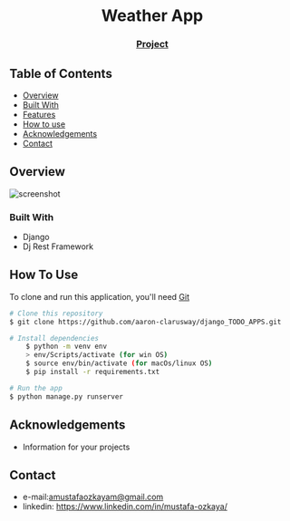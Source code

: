 <!-- Please update value in the {}  -->

<h1 align="center">Weather App</h1>


<div align="center">
  <h3>
    <a href="https://django-quizz-app.herokuapp.com/">
      Project 
    </a>
     
  
  </h3>
</div>

<!-- TABLE OF CONTENTS -->

## Table of Contents

- [Overview](#overview)
- [Built With](#built-with)
- [Features](#features)
- [How to use](#how-to-use)
- [Acknowledgements](#acknowledgements)
- [Contact](#contact)

<!-- OVERVIEW -->

## Overview
![screenshot](Animation.gif)

### Built With

<!-- This section should list any major frameworks that you built your project using. Here are a few examples.-->

- Django
- Dj Rest Framework


## How To Use

<!-- This is an example, please update according to your application -->

To clone and run this application, you'll need [Git](https://github.com/amustafaozkayam/django-quiz-app.git) 
```bash
# Clone this repository
$ git clone https://github.com/aaron-clarusway/django_TODO_APPS.git

# Install dependencies
    $ python -m venv env
    > env/Scripts/activate (for win OS)
    $ source env/bin/activate (for macOs/linux OS)
    $ pip install -r requirements.txt

# Run the app
$ python manage.py runserver
```

## Acknowledgements
- Information for your projects

## Contact
- e-mail:amustafaozkayam@gmail.com
- linkedin: https://www.linkedin.com/in/mustafa-ozkaya/
